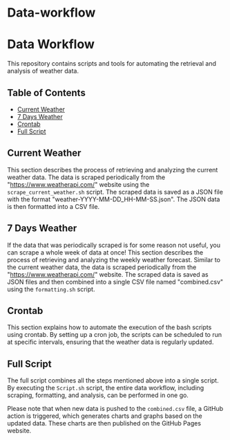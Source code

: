 # Data-workflow
# Data Workflow

This repository contains scripts and tools for automating the retrieval and analysis of weather data.

## Table of Contents

- [Current Weather](#current-weather)
- [7 Days Weather](#7-days-weather)
- [Crontab](#crontab)
- [Full Script](#full-script)

## Current Weather

This section describes the process of retrieving and analyzing the current weather data. The data is scraped periodically from the "https://www.weatherapi.com/" website using the `scrape_current_weather.sh` script. The scraped data is saved as a JSON file with the format "weather-YYYY-MM-DD_HH-MM-SS.json". The JSON data is then formatted into a CSV file.

## 7 Days Weather

If the data that was periodically scraped is for some reason not useful, you can scrape a whole week of data at once! 
This section describes the process of retrieving and analyzing the weekly weather forecast. Similar to the current weather data, the data is scraped periodically from the "https://www.weatherapi.com/" website. The scraped data is saved as JSON files and then combined into a single CSV file named "combined.csv" using the `formatting.sh` script.

## Crontab

This section explains how to automate the execution of the bash scripts using crontab. By setting up a cron job, the scripts can be scheduled to run at specific intervals, ensuring that the weather data is regularly updated.

## Full Script

The full script combines all the steps mentioned above into a single script. By executing the `Script.sh` script, the entire data workflow, including scraping, formatting, and analysis, can be performed in one go.

Please note that when new data is pushed to the `combined.csv` file, a GitHub action is triggered, which generates charts and graphs based on the updated data. These charts are then published on the GitHub Pages website.
